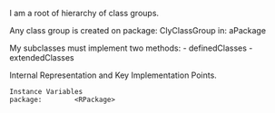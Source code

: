 I am a root of hierarchy of class groups.

Any class group is created on package:
	ClyClassGroup in: aPackage

My subclasses must implement two methods: 
	- definedClasses
	- extendedClasses
	
Internal Representation and Key Implementation Points.

    Instance Variables
	package:		<RPackage>
